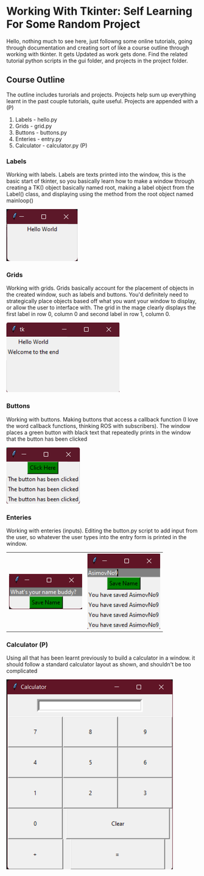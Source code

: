 # Working With Tkinter: Self Learning For Some Random Project

Hello, nothing much to see here, just followng some online tutorials, going through documentation and creating sort of like a course outline through working with tkinter. It gets Updated as work gets done. Find the related tutorial python scripts in the gui folder, and projects in the project folder.

## Course Outline
The outline includes turorials and projects. Projects help sum up everything learnt in the past couple tutorials, quite useful. Projects are appended with a <span style="color:FF06B7">(P)</span>

1. Labels - hello.py
2. Grids - grid.py
3. Buttons - buttons.py
4. Enteries - entry.py
5. Calculator - calculator.py <span style="color:FF06B7">(P)</span>



### Labels
Working with labels. Labels are texts printed into the window, this is the basic start of tkinter, so you basically learn how to make a window through creating a TK() object basically named root, making a label object from the Label() class, and displaying using the method from the root object named mainloop()

<img src= "./images/label.png" alt="Label image window">


### Grids
Working with grids. Grids basically account for the placement of objects in the created window, such as labels and buttons. You'd definitely need to strategically place objects based off what you want your window to display, or allow the user to interface with. The grid in the mage clearly displays the first label in row 0, column 0 and second label in row 1, column 0.

<img src= "./images/grid.png" alt="Grid image window">

### Buttons
Working with buttons. Making buttons that access a callback function (I love the word callback functions, thinking ROS with subscribers). The window places a green button with black text that repeatedly prints in the window that the button has been clicked

<img src= "./images/buttons.png" alt="buttons image window">

### Enteries
Working with enteries (inputs). Editing the button.py script to add input from the user, so whatever the user types into the entry form is printed in the window.

<table>
<tr>
<th><img src= "./images/entry_1.png" alt="default entry image window"></th>
<th><img src= "./images/entry_2.png" alt="entry with user name typed image window"></th>
</tr>
</table>

### Calculator <span style="color:FF06B7">(P)</span>
Using all that has been learnt previously to build a calculator in a window. it should follow a standard calculator layout as shown, and shouldn't be too complicated

<img src="./images/calculator.png" alt="Calculator GUI">
